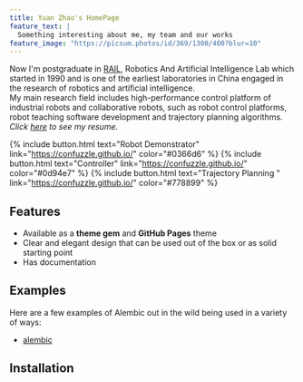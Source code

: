 ```yaml
---
title: Yuan Zhao's HomePage
feature_text: |
  Something interesting about me, my team and our works
feature_image: "https://picsum.photos/id/369/1300/400?blur=10"
---
```


Now I'm postgraduate in [RAIL](https://rail.tongji.edu.cn/main.htm), Robotics And Artificial Intelligence Lab which started in 1990 and is one of the earliest laboratories in China engaged in the research of robotics and artificial intelligence.  
My main research field includes high-performance control platform of industrial robots and collaborative robots, such as robot control platforms, robot teaching software development and trajectory planning algorithms.  
_Click [here](https://confuzzle.github.io/resume/) to see my resume._

{% include button.html text="Robot Demonstrator" link="https://confuzzle.github.io/" color="#0366d6" %}  {% include button.html text="Controller" link="https://confuzzle.github.io/" color="#0d94e7" %}   {% include button.html text="Trajectory Planning " link="https://confuzzle.github.io/" color="#778899" %} 

## Features

- Available as a **theme gem** and **GitHub Pages** theme
- Clear and elegant design that can be used out of the box or as solid starting point
- Has documentation

## Examples

Here are a few examples of Alembic out in the wild being used in a variety of ways:

- [alembic](https://alembic.darn.es/)


## Installation

